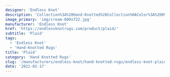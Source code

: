 ```yaml
---
designer: 'Endless Knot'
description: 'Collection%3A%20Hand-Knotted%20Collection%0AColor%3A%2009-Cream%0AMaterial%3A%20Wool%20%26%20Tencel'
image_primary: 'img/cream-600x722.jpg'
manufacturer: 'Endless Knot'
href: 'https://endlessknotrugs.com/product/plaid/'
subtitle: 'Plaid'
tags:
  - 'Endless Knot'
  - 'Hand-Knotted Rugs'
title: 'Plaid'
category: 'Hand Knotted Rugs'
slug: '/manufacturers/endless-knot/hand-knotted-rugs/endless-knot-plaid'
date: '2021-02-17'
---
```

